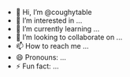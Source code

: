 - 👋 Hi, I’m @coughytable
- 👀 I’m interested in ...
- 🌱 I’m currently learning ...
- 💞️ I’m looking to collaborate on ...
- 📫 How to reach me ...
- 😄 Pronouns: ...
- ⚡ Fun fact: ...

<!---
coughytable/coughytable is a ✨ special ✨ repository because its `README.md` (this file) appears on your GitHub profile.
You can click the Preview link to take a look at your changes.
--->
